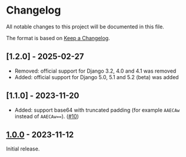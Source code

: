 # Changelog

All notable changes to this project will be documented in this file.

The format is based on [Keep a Changelog](https://keepachangelog.com/en/1.0.0/).

## [1.2.0] - 2025-02-27

- Removed: official support for Django 3.2, 4.0 and 4.1 was removed
- Added: official support for Django 5.0, 5.1 and 5.2 (beta) was added

## [1.1.0] - 2023-11-20

- Added: support base64 with truncated padding (for example `AAECAw` instead of `AAECAw==`). ([#10](https://github.com/Stormheg/drf-base64-binaryfield/pull/10))

## [1.0.0] - 2023-11-12

Initial release.

[unreleased]: https://github.com/Stormheg/drf_base64_binaryfield/compare/HEAD...HEAD
[1.0.0]: https://github.com/Stormheg/drf_base64_binaryfield/releases/tag/1.0.0
